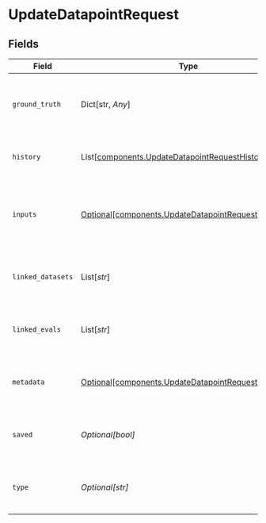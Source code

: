 # UpdateDatapointRequest


## Fields

| Field                                                                                                            | Type                                                                                                             | Required                                                                                                         | Description                                                                                                      |
| ---------------------------------------------------------------------------------------------------------------- | ---------------------------------------------------------------------------------------------------------------- | ---------------------------------------------------------------------------------------------------------------- | ---------------------------------------------------------------------------------------------------------------- |
| `ground_truth`                                                                                                   | Dict[str, *Any*]                                                                                                 | :heavy_minus_sign:                                                                                               | Expected output JSON object for the datapoint                                                                    |
| `history`                                                                                                        | List[[components.UpdateDatapointRequestHistory](../../models/components/updatedatapointrequesthistory.md)]       | :heavy_minus_sign:                                                                                               | Update history for the datapoint                                                                                 |
| `inputs`                                                                                                         | [Optional[components.UpdateDatapointRequestInputs]](../../models/components/updatedatapointrequestinputs.md)     | :heavy_minus_sign:                                                                                               | Arbitrary JSON object containing the inputs for the datapoint                                                    |
| `linked_datasets`                                                                                                | List[*str*]                                                                                                      | :heavy_minus_sign:                                                                                               | Ids of all datasets that include the datapoint                                                                   |
| `linked_evals`                                                                                                   | List[*str*]                                                                                                      | :heavy_minus_sign:                                                                                               | Ids of evaluations where the datapoint is included                                                               |
| `metadata`                                                                                                       | [Optional[components.UpdateDatapointRequestMetadata]](../../models/components/updatedatapointrequestmetadata.md) | :heavy_minus_sign:                                                                                               | Any additional metadata for the datapoint                                                                        |
| `saved`                                                                                                          | *Optional[bool]*                                                                                                 | :heavy_minus_sign:                                                                                               | Whether the datapoint is saved or detected                                                                       |
| `type`                                                                                                           | *Optional[str]*                                                                                                  | :heavy_minus_sign:                                                                                               | evaluation or event - specify the type of usage                                                                  |
